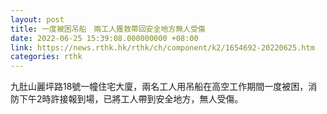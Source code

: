```yaml
---
layout: post
title: 一度被困吊船　兩工人獲救帶回安全地方無人受傷
date: 2022-06-25 15:39:08.000000000 +08:00
link: https://news.rthk.hk/rthk/ch/component/k2/1654692-20220625.htm
categories: rthk
---
```


九肚山麗坪路18號一幢住宅大廈，兩名工人用吊船在高空工作期間一度被困，消防下午2時許接報到場，已將工人帶到安全地方，無人受傷。
